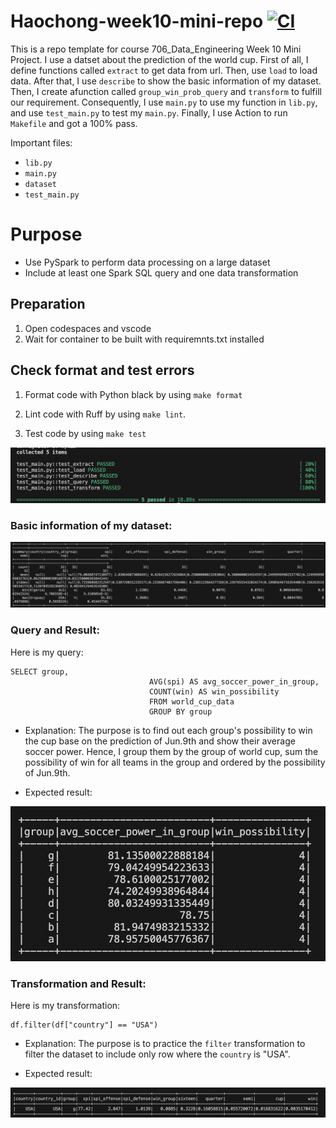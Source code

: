 # Haochong-week10-mini-repo [![CI](https://github.com/nogibjj/Haochong-week10/actions/workflows/cicd.yml/badge.svg)](https://github.com/nogibjj/Haochong-week10/actions/workflows/cicd.yml)
This is a repo template for course 706_Data_Engineering Week 10 Mini Project. I use a datset about the prediction of the world cup. First of all, I define functions called `extract` to get data from url. Then, use `load` to load data. After that, I use `describe` to show the basic information of my dataset. Then, I create afunction called `group_win_prob_query` and `transform` to fulfill our requirement. Consequently, I use `main.py` to use my function in `lib.py`, and use `test_main.py` to test my `main.py`. Finally, I use Action to run `Makefile` and got a 100% pass. 

Important files:
* `lib.py`
* `main.py`
* `dataset`
* `test_main.py`

# Purpose
- Use PySpark to perform data processing on a large dataset
- Include at least one Spark SQL query and one data transformation


## Preparation 
1. Open codespaces and vscode
2. Wait for container to be built with requiremnts.txt installed


## Check format and test errors
1. Format code with Python black by using `make format`

2. Lint code with Ruff by using `make lint`. 

3. Test code by using `make test`

![Alt text](test.png)

### Basic information of my dataset:

![Alt text](Describe.png)

### Query and Result:
Here is my query:

```
SELECT group, 
                               AVG(spi) AS avg_soccer_power_in_group, 
                               COUNT(win) AS win_possibility 
                               FROM world_cup_data 
                               GROUP BY group
```
* Explanation:
The purpose is to find out each group's possibility to win the cup base on the prediction of Jun.9th and show their average soccer power. Hence, I group them by the group of world cup, sum the possibility of win for all teams in the group and ordered by the possibility of Jun.9th.

* Expected result:

![Alt text](query.png)

### Transformation and Result:
Here is my transformation:

```
df.filter(df["country"] == "USA")
```

* Explanation:
The purpose is to practice the `filter` transformation to filter the dataset to include only row where the `country` is "USA".

* Expected result:

![Alt text](transformation.png)





